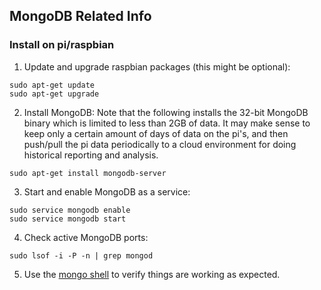 ## MongoDB Related Info

### Install on pi/raspbian

1. Update and upgrade raspbian packages (this might be optional):
  ```
  sudo apt-get update
  sudo apt-get upgrade
  ```
2. Install MongoDB:
  Note that the following installs the 32-bit MongoDB binary which is limited to less than 2GB of data.
  It may make sense to keep only a certain amount of days of data on the pi's,
  and then push/pull the pi data periodically to a cloud environment for doing historical reporting and analysis.
  ```
  sudo apt-get install mongodb-server
  ```
3. Start and enable MongoDB as a service:
  ```
  sudo service mongodb enable
  sudo service mongodb start
  ```
4. Check active MongoDB ports:
  ```
  sudo lsof -i -P -n | grep mongod
  ```
5. Use the [mongo shell](https://docs.mongodb.com/manual/mongo/#introduction) to verify things are working as expected.
